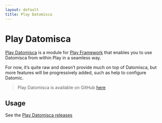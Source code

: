 ```yaml
---
layout: default
title: Play Datomisca
---
```


# Play Datomisca

[Play Datomisca](https://github.com/dwhjames/play-datomisca) is a module for [Play Framework](http://www.playframework.org) that enables you to use Datomisca from within Play in a seamless way.

For now, it’s quite raw and doesn’t provide much on top of Datomisca, but more features will be progressively added, such as help to configure Datomic.

> Play Datomisca is available on GitHub [here](https://github.com/dwhjames/play-datomisca)


## Usage

See the [Play Datomisca releases](https://github.com/dwhjames/play-datomisca/releases)
